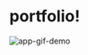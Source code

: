 # portfolio!
<img alt="app-gif-demo" src="https://user-images.githubusercontent.com/81888574/197868779-a63690c1-ae93-42e8-a886-9aef8eed6f2f.png">
